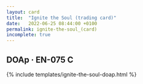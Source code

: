 ```yaml
---
layout: card
title:  "Ignite the Soul (trading card)"
date:   2022-06-25 08:44:00 +0100
permalink: ignite-the-soul_(card)
incomplete: true
---
```


## DOAp &middot; EN-075 C

{% include templates/ignite-the-soul-doap.html %}